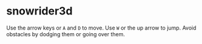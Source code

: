 # snowrider3d
Use the arrow keys or `A` and `D` to move. Use `W` or the up arrow to jump. Avoid obstacles by dodging them or going over them.
